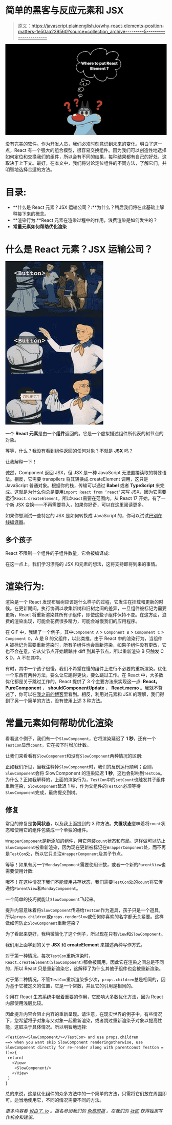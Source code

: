# 简单的黑客与反应元素和 JSX

> 原文：<https://javascript.plainenglish.io/why-react-elements-position-matters-1e50aa239560?source=collection_archive---------5----------------------->

![](img/a50640f2819f5b2b1421844f3ab9c038.png)

没有完美的软件。作为开发人员，我们必须时刻意识到未来的变化。明白了这一点，React 有一个强大的组合模型，很容易交换组件。因为我们可以创造性地选择如何定位和交换我们的组件，所以会有不同的结果，每种结果都有自己的好处，这取决于上下文。最好，在本文中，我们将讨论定位组件的不同方法，了解它们，并明智地选择合适的方法。

# 目录:

*   **什么是 React 元素？JSX 运输公司？:**为什么？稍后我们将在此基础上解释接下来的概念。
*   **渲染行为:**React 元素在渲染过程中的作用，浪费渲染是如何发生的？
*   **常量元素如何帮助优化渲染**

# **什么是 React 元素？JSX 运输公司？**

![](img/7819d6a514b0ce4666188d12b953a53a.png)

一个 **React 元素**是由一个**组件**返回的。它是一个虚拟描述组件所代表的树节点的对象。

等等，什么？我没有看到组件返回的任何对象？不就是 **JSX** 吗？

让我解释一下！

诚然，Component 返回 JSX，但 JSX 是一种 JavaScript 无法直接读取的特殊语法。相反，它需要 transpilers 将其转换成 createElement 调用，这只是 JavaScript 普通对象。根据你的栈，传输可以通过 **Babel** 或者 **TypeScript** 来完成。这就是为什么你总是要用`import React from ‘react’`来写 JSX，因为它需要运行`React.createElement`，所以`React`需要在范围内。从 React 17 开始，有了一个新 JSX 变换——不再需要导入，如果你好奇，可以在这里阅读更多。

如果你想测试一些特定的 JSX 是如何转换成 JavaScript 的，你可以试试[巴别在线编译器](https://babeljs.io/repl)。

## 多个孩子

React 不限制一个组件的子组件数量，它会被编译成:

在这一点上，我们学习漂亮的 JSX 和元素的想法，这将支持即将到来的事情。

# **渲染行为:**

渲染是一个 React 发现布局树应该是什么样子的过程，它发生在挂载和更新的时候。在更新期间，执行协调以收集新树和旧树之间的差异，一旦组件被标记为需要更新，React 将重新渲染其所有子组件，即使这些子组件保持不变。在这方面，浪费的渲染出现，可能会花费很多精力，可能会减慢我们的应用程序。

在 GIF 中，我建了一个例子，其中`Component A` > `Component B` > `Component C` > `Component D`，A 是 B 的父组件，以此类推。由于 React 中的渲染行为，当组件 A 被标记为需要重新渲染时，所有子组件也会重新渲染，如果子组件没有更改，它也不会在意。它从父节点开始跟踪并 diff 到其子节点，所以重新渲染 B 只触发 C & D，A 不在其中。

有时，其中一个孩子很慢，我们不希望在慢的组件上进行不必要的重新渲染。优化一个东西有两种方法，要么让它跑得更快，要么跳过工作。在 React 中，大多数优化都是关于跳过工作的。React 提供了 3 个主要方法来实现这一点: **React。PureComponent** ， **shouldComponentUpdate** ， **React.memo** 。我就不赘述了，你可以在[我之前的博客](/react-native-why-props-references-break-optimizations-79c463ca0723)里看到。相反，利用对元素和 JSX 的理解，我们得到了另一个简单的方法，没有使用上述 3 种方法。

# **常量元素如何帮助优化渲染**

看看这个例子，我们有一个`SlowComponent`，它将渲染延迟了 **1 秒**，还有一个`TestCon`显示`count`，它在按下时增加计数。

让我们来看看有`SlowComponent`和没有`SlowComponent`两种情况的区别:

正如我们所见，当我注释掉`SlowComponent`时，我们的反例运行顺利；否则，`SlowComponent`会将 SlowComponent 的渲染延迟 **1 秒**，这也会影响到`TestCon`。为什么？正如我解释的，上面的渲染行为，`TestCon`中的`setCount`也触发其子组件重新渲染，`SlowComponent`延迟 1 秒，作为父组件的`TestCon`必须等待`SlowComponent`完成，最终提交到树。

## 修复

常见的修复是**协同状态**，以及我上面提到的 3 种方法。**共置状态**意味着将`count`状态和使用它的组件包装成一个单独的组件。

`WrapperComponent`是新添加的组件，用它包装`count`状态和布局。这样做可以防止`SlowComponent`被重新渲染，因为现在更新被标记在`WrapperComponent`处，而不再是`TestCon`处，所以它只关注`WrapperComponent`及其子节点。

等等！如果有另一个`MondayComponent`需要使用计数，或者一个新的`ParentView`也需要使用计数:

哦不！在这种情况下我们不能使用共存状态，我们需要`TestCon`处的`count`将它传递给`ParentView`和`MondayComponent`。

一个简单的技巧就能让`SlowComponent`飞起来。

提升内容意味着将`SlowComponent`传递给`TestCon`作为道具，孩子只是一个道具，所以`props.children`或`props.renderSlow`或任何你喜欢的名字都无关紧要。这样做如何防止`SlowComponent`重新渲染？

为了看起来更好，我稍微简化了这个例子，所以现在只有`View`和`SlowComponent`。

我们用上面学到的关于 **JSX** 和 **createElement** 来描述两种写作方式。

对于第一种情况，每次`TestCon`重新渲染时，`React.createElement(SlowComponent)`都会被调用，因此它在渲染之间总是不同的，所以 React 只是重新渲染它，这解释了为什么其他子组件也会被重新渲染。

对于第二种情况，不管`TestCon`重新渲染多少次，`props.children`总是相同的，因为基于它被定义的位置，它是一个常数，并且它的引用是相同的。

引用在 React 生态系统中起着重要的作用，它影响大多数优化方法，因为 React 内部使用浅层比较。

因此提升内容会阻止内容的重新呈现。请注意，在现实世界的例子中，有些情况下，您希望将子对象与父对象一起重新渲染，或者跳过重新渲染子对象以提高性能，这取决于具体情况。所以明智地选择:

```
<TestCon><SlowComponent/></TestCon> and use props.children
==> when you want skip SlowComponent renderingotherwise, use SlowComponent directly for re-render along with parentconst TestCon = ()=>{
 return(
   <View>
    <SlowComponent/>
   </View>
 )
}
```

总的来说，这是优化组件的众多方法中的一个简单的方法，只需将它们放在周围即可。适当地使用它，不同的情况需要不同的方法。

*更多内容看* [*说白了. io*](http://plainenglish.io/) *。报名参加我们的* [*免费周报*](http://newsletter.plainenglish.io/) *。在我们的* [*社区*](https://discord.gg/GtDtUAvyhW) *获得独家写作机会和建议。*
